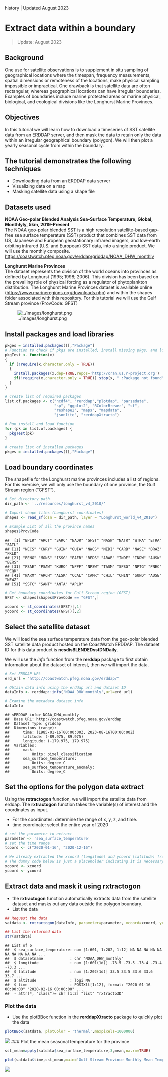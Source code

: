history \| Updated August 2023

# Extract data within a boundary

> Update: August 2023

## Background

One use for satellite observations is to supplement in situ sampling of
geographical locations where the timespan, frequency measurements,
spatial dimensions or remoteness of the locations, make physical
sampling impossible or impractical. One drawback is that satellite data
are often rectangular, whereas geographical locations can have irregular
boundaries. Examples of boundaries include marine protected areas or
marine physical, biological, and ecological divisions like the Longhurst
Marine Provinces.

## Objectives

In this tutorial we will learn how to download a timeseries of SST
satellite data from an ERDDAP server, and then mask the data to retain
only the data within an irregular geographical boundary (polygon). We
will then plot a yearly seasonal cycle from within the boundary.

## The tutorial demonstrates the following techniques

- Downloading data from an ERDDAP data server
- Visualizing data on a map
- Masking satellite data using a shape file

## Datasets used

**NOAA Geo-polar Blended Analysis Sea-Surface Temperature, Global,
Monthlyly, 5km, 2019-Present**  
The NOAA geo-polar blended SST is a high resolution satellite-based
gap-free sea surface temperature (SST) product that combines SST data
from US, Japanese and European geostationary infrared imagers, and
low-earth orbiting infrared (U.S. and European) SST data, into a single
product. We will use the monthly composite.
<https://coastwatch.pfeg.noaa.gov/erddap/griddap/NOAA_DHW_monthly>

**Longhurst Marine Provinces**  
The dataset represents the division of the world oceans into provinces
as defined by Longhurst (1995; 1998; 2006). This division has been based
on the prevailing role of physical forcing as a regulator of
phytoplankton distribution. The Longhurst Marine Provinces dataset is
available online (<https://www.marineregions.org/downloads.php>) and
within the shapes folder associated with this repository. For this
tutorial we will use the Gulf Stream province (ProvCode: GFST)

<figure>
<img src="../images/longhurst.png" alt="../images/longhurst.png" />
<figcaption aria-hidden="true">../images/longhurst.png</figcaption>
</figure>

## Install packages and load libraries

``` r
pkges = installed.packages()[,"Package"]
# Function to check if pkgs are installed, install missing pkgs, and load
pkgTest <- function(x)
{
  if (!require(x,character.only = TRUE))
  {
    install.packages(x,dep=TRUE,repos='http://cran.us.r-project.org')
    if(!require(x,character.only = TRUE)) stop(x, " :Package not found")
  }
}

# create list of required packages
list.of.packages <- c("ncdf4", "rerddap","plotdap", "parsedate", 
                      "sp", "ggplot2", "RColorBrewer", "sf", 
                      "reshape2", "maps", "mapdata", 
                      "jsonlite", "rerddapXtracto")

# Run install and load function
for (pk in list.of.packages) {
  pkgTest(pk)
}

# create list of installed packages
pkges = installed.packages()[,"Package"]
```

## Load boundary coordinates

The shapefile for the Longhurst marine provinces includes a list of
regions. For this exercise, we will only use the boundary of one
province, the Gulf Stream region (“GFST”).

``` r
# Set directory path
dir_path <- '../resources/longhurst_v4_2010/'

# Import shape files (Longhurst coordinates)
shapes <- read_sf(dsn = dir_path, layer = "Longhurst_world_v4_2010")

# Example List of all the province names
shapes$ProvCode
```

    ##  [1] "BPLR" "ARCT" "SARC" "NADR" "GFST" "NASW" "NATR" "WTRA" "ETRA" "SATL"
    ## [11] "NECS" "CNRY" "GUIN" "GUIA" "NWCS" "MEDI" "CARB" "NASE" "BRAZ" "FKLD"
    ## [21] "BENG" "MONS" "ISSG" "EAFR" "REDS" "ARAB" "INDE" "INDW" "AUSW" "BERS"
    ## [31] "PSAE" "PSAW" "KURO" "NPPF" "NPSW" "TASM" "SPSG" "NPTG" "PNEC" "PEQD"
    ## [41] "WARM" "ARCH" "ALSK" "CCAL" "CAMR" "CHIL" "CHIN" "SUND" "AUSE" "NEWZ"
    ## [51] "SSTC" "SANT" "ANTA" "APLR"

``` r
# Get boundary coordinates for Gulf Stream region (GFST)
GFST <- shapes[shapes$ProvCode == "GFST",]

xcoord <- st_coordinates(GFST)[,1]
ycoord <- st_coordinates(GFST)[,2]
```

## Select the satellite dataset

We will load the sea surface temperature data from the geo-polar blended
SST satellite data product hosted on the CoastWatch ERDDAP. The dataset
ID for this data product is **nesdisBLENDEDsstDNDaily**.

We will use the *info* function from the **rerddap** package to first
obtain information about the dataset of interest, then we will import
the data.

``` r
# Set ERDDAP URL
erd_url = "http://coastwatch.pfeg.noaa.gov/erddap/"

# Obtain data info using the erddap url and dataset ID
dataInfo <- rerddap::info('NOAA_DHW_monthly',url=erd_url)  

# Examine the metadata dataset info
dataInfo
```

    ## <ERDDAP info> NOAA_DHW_monthly 
    ##  Base URL: http://coastwatch.pfeg.noaa.gov/erddap 
    ##  Dataset Type: griddap 
    ##  Dimensions (range):  
    ##      time: (1985-01-16T00:00:00Z, 2023-08-16T00:00:00Z) 
    ##      latitude: (-89.975, 89.975) 
    ##      longitude: (-179.975, 179.975) 
    ##  Variables:  
    ##      mask: 
    ##          Units: pixel_classification 
    ##      sea_surface_temperature: 
    ##          Units: degree_C 
    ##      sea_surface_temperature_anomaly: 
    ##          Units: degree_C

## Set the options for the polygon data extract

Using the **rxtractogon** function, we will import the satellite data
from erddap. The **rxtractogon** function takes the variable(s) of
interest and the coordinates as input.

- For the coordinates: determine the range of x, y, z, and time.
- time coordinate: select the entire year of 2020

``` r
# set the parameter to extract
parameter <- 'sea_surface_temperature'
# set the time range
tcoord <- c("2020-01-16", "2020-12-16")

# We already extracted the xcoord (longitude) and ycoord (latitude) from the shapefiles 
# The dummy code below is just a placeholder indicating it is necessary to define what the longitude and latitude vectors are that make up the boundary of the polygon.
xcoord <- xcoord
ycoord <- ycoord
```

## Extract data and mask it using rxtractogon

- the **rxtractogon** function automatically extracts data from the
  satellite dataset and masks out any data outside the polygon
  boundary.  
- List the data

``` r
## Request the data
satdata <- rxtractogon(dataInfo, parameter=parameter, xcoord=xcoord, ycoord=ycoord,tcoord=tcoord)

## List the returned data
str(satdata)
```

    ## List of 6
    ##  $ sea_surface_temperature: num [1:601, 1:202, 1:12] NA NA NA NA NA NA NA NA NA NA ...
    ##  $ datasetname            : chr "NOAA_DHW_monthly"
    ##  $ longitude              : num [1:601(1d)] -73.5 -73.5 -73.4 -73.4 -73.3 ...
    ##  $ latitude               : num [1:202(1d)] 33.5 33.5 33.6 33.6 33.7 ...
    ##  $ altitude               : logi NA
    ##  $ time                   : POSIXlt[1:12], format: "2020-01-16 00:00:00" "2020-02-16 00:00:00" ...
    ##  - attr(*, "class")= chr [1:2] "list" "rxtracto3D"

### Plot the data

- Use the plotBBox function in the **rerddapXtracto** package to quickly
  plot the data

``` r
plotBBox(satdata, plotColor = 'thermal',maxpixels=1000000)
```

![](images/map-1.png)<!-- --> \### Plot the mean seasonal temperature
for the province

``` r
sst_mean=apply(satdata$sea_surface_temperature,3,mean,na.rm=TRUE)
```

``` r
plot(satdata$time,sst_mean,main='Gulf Stream Province Monthly Mean Temperature 2020',ylab='SSt (ºC)',xlab='',type='b')
```

![](images/unnamed-chunk-2-1.png)<!-- -->
